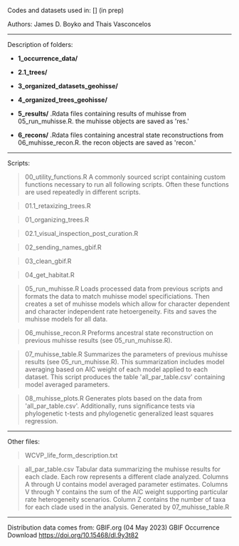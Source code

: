 Codes and datasets used in: [] (in prep)

Authors:
James D. Boyko and Thais Vasconcelos


----
Description of folders: 
 
- **1_occurrence_data/** 



- **2.1_trees/** 



- **3_organized_datasets_geohisse/** 



- **4_organized_trees_geohisse/**



- **5_results/** 
.Rdata files containing results of muhisse from 05_run_muhisse.R. the muhisse objects are saved as 'res.'


- **6_recons/** 
.Rdata files containing ancestral state reconstructions from 06_muhisse_recon.R. the recon objects are saved as 'recon.'



----
Scripts:

> 00_utility_functions.R
A commonly sourced script containing custom functions necessary to run all following scripts. Often these functions are used repeatedly in different scripts.


> 01.1_retaxizing_trees.R



> 01_organizing_trees.R



> 02.1_visual_inspection_post_curation.R



> 02_sending_names_gbif.R



> 03_clean_gbif.R



> 04_get_habitat.R



> 05_run_muhisse.R
Loads processed data from previous scripts and formats the data to match muhisse model specificiations. Then creates a set of muhisse models which allow for character dependent and character independent rate hetoergeneity. Fits and saves the muhisse models for all data.


> 06_muhisse_recon.R
Preforms ancestral state reconstruction on previous muhisse results (see 05_run_muhisse.R).


> 07_muhisse_table.R
Summarizes the parameters of previous muhisse results (see 05_run_muhisse.R). This summarization includes model averaging based on AIC weight of each model applied to each dataset. This script produces the table 'all_par_table.csv' containing model averaged parameters. 


> 08_muhisse_plots.R
Generates plots based on the data from 'all_par_table.csv'. Additionally, runs significance tests via phylogenetic t-tests and phylogenetic generalized least squares regression. 


----
Other files:

> WCVP_life_form_description.txt

> all_par_table.csv
Tabular data summarizing the muhisse results for each clade. Each row represents a different clade analyzed. Columns A through U contains model averaged parameter estimates. Columns V through Y contains the sum of the AIC weight supporting particular rate heterogeneity scenarios. Column Z contains the number of taxa for each clade used in the analysis. Generated by 07_muhisse_table.R

----
Distribution data comes from:
GBIF.org (04 May 2023) GBIF Occurrence Download https://doi.org/10.15468/dl.9y3t82

